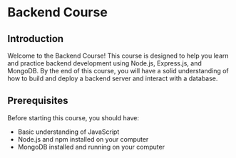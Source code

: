 # Backend Course 

## Introduction

Welcome to the Backend Course! This course is designed to help you learn and practice backend development using Node.js, Express.js, and MongoDB. 
By the end of this course, you will have a solid understanding of how to build and deploy a backend server and interact with a database.

## Prerequisites

Before starting this course, you should have:

- Basic understanding of JavaScript
- Node.js and npm installed on your computer
- MongoDB installed and running on your computer

